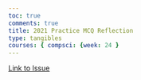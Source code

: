 ```yaml
---
toc: true
comments: true
title: 2021 Practice MCQ Reflection
type: tangibles
courses: { compsci: {week: 24 }
---
```


[Link to Issue](https://github.com/BearytheGreenBear/csp-blog/issues/8#issue-2192645305)